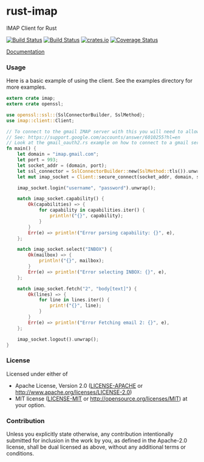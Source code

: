 rust-imap
================
IMAP Client for Rust

[![Build Status](https://travis-ci.org/mattnenterprise/rust-imap.svg)](https://travis-ci.org/mattnenterprise/rust-imap)
[![Build Status](https://ci.appveyor.com/api/projects/status/github/mattnenterprise/rust-imap?svg=true)](https://ci.appveyor.com/api/projects/status/github/mattnenterprise/rust-imap)
[![crates.io](http://meritbadge.herokuapp.com/imap)](https://crates.io/crates/imap)
[![Coverage Status](https://coveralls.io/repos/github/mattnenterprise/rust-imap/badge.svg?branch=master)](https://coveralls.io/github/mattnenterprise/rust-imap?branch=master)


[Documentation](http://mattnenterprise.github.io/rust-imap)

### Usage
Here is a basic example of using the client. See the examples directory for more examples.
```rust
extern crate imap;
extern crate openssl;

use openssl::ssl::{SslConnectorBuilder, SslMethod};
use imap::client::Client;

// To connect to the gmail IMAP server with this you will need to allow unsecure apps access.
// See: https://support.google.com/accounts/answer/6010255?hl=en
// Look at the gmail_oauth2.rs example on how to connect to a gmail server securely.
fn main() {
    let domain = "imap.gmail.com";
    let port = 993;
    let socket_addr = (domain, port);
    let ssl_connector = SslConnectorBuilder::new(SslMethod::tls()).unwrap().build();
    let mut imap_socket = Client::secure_connect(socket_addr, domain, ssl_connector).unwrap();

    imap_socket.login("username", "password").unwrap();

    match imap_socket.capability() {
        Ok(capabilities) => {
            for capability in capabilities.iter() {
                println!("{}", capability);
            }
        }
        Err(e) => println!("Error parsing capability: {}", e),
    };

    match imap_socket.select("INBOX") {
        Ok(mailbox) => {
            println!("{}", mailbox);
        }
        Err(e) => println!("Error selecting INBOX: {}", e),
    };

    match imap_socket.fetch("2", "body[text]") {
        Ok(lines) => {
            for line in lines.iter() {
                print!("{}", line);
            }
        }
        Err(e) => println!("Error Fetching email 2: {}", e),
    };

    imap_socket.logout().unwrap();
}
```

### License

Licensed under either of
 * Apache License, Version 2.0 ([LICENSE-APACHE](LICENSE-APACHE) or http://www.apache.org/licenses/LICENSE-2.0)
 * MIT license ([LICENSE-MIT](LICENSE-MIT) or http://opensource.org/licenses/MIT)
at your option.

### Contribution

Unless you explicitly state otherwise, any contribution intentionally submitted
for inclusion in the work by you, as defined in the Apache-2.0 license, shall be dual licensed as above, without any
additional terms or conditions.
